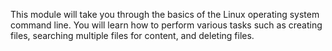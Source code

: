 This module will take you through the basics of the Linux operating system command line. You will learn how to perform various tasks such as creating files, searching multiple files for content, and deleting files. 
